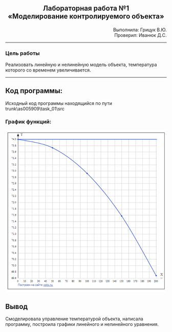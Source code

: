 ## <p align="center">Лабораторная работа №1</br>«Моделирование контролируемого объекта»</p>

<p align="right">Выполнила: Грицук В.Ю.</br>
Проверил: Иванюк Д.С.</p>

***
### Цель работы
Реализовать линейную и нелинейную модель объекта, температура которого со временем увеличивается.

***

## Код программы:

Исходный код программы находящийся по пути trunk\as005909\task_01\src

### График функций:

<p align="center">
<img src="img/grafik.png">
</p>


## Вывод
Смоделировала управление температурой объекта, написала программу, построила графики линейного и нелинейного уравнения.
